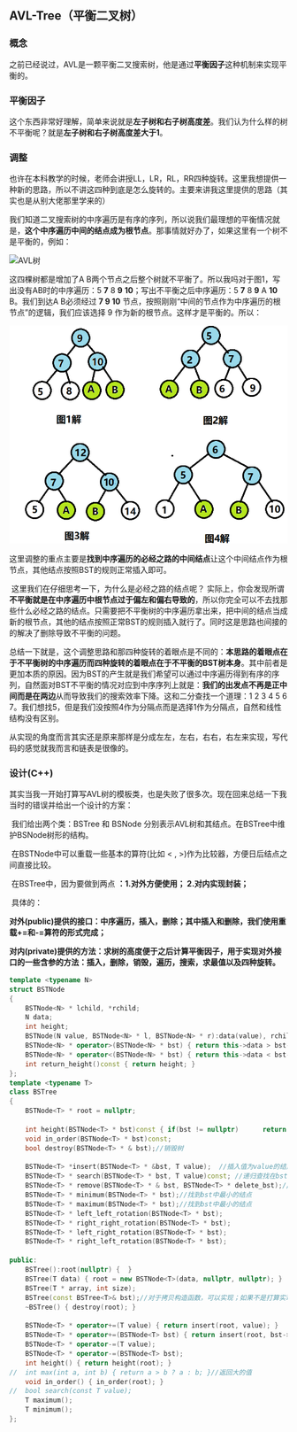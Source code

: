 ## AVL-Tree（平衡二叉树）

### 概念

​	之前已经说过，AVL是一颗平衡二叉搜索树，他是通过**平衡因子**这种机制来实现平衡的。

### 平衡因子

​	这个东西非常好理解，简单来说就是**左子树和右子树高度差**。我们认为什么样的树不平衡呢？就是**左子树和右子树高度差大于1**。

### 调整

​	也许在本科教学的时候，老师会讲授LL，LR，RL，RR四种旋转。这里我想提供一种新的思路，所以不讲这四种到底是怎么旋转的。主要来讲我这里提供的思路（其实也是从别大佬那里学来的）

​	我们知道二叉搜索树的中序遍历是有序的序列，所以说我们最理想的平衡情况就是，**这个中序遍历中间的结点成为根节点**。那事情就好办了，如果这里有一个树不是平衡的，例如：

![AVL树](https://github.com/lzorn-lzorn/AVL_Tree/blob/main/AVL%E6%A0%91.png)

这四棵树都是增加了A B两个节点之后整个树就不平衡了。所以我吗对于图1，写出没有AB时的中序遍历：5 **7** 8 **9** **10**；写出不平衡之后中序遍历：5 **7** 8 **9** A **10** B。我们到达A B必须经过 **7 9 10** 节点，按照刚刚“中间的节点作为中序遍历的根节点”的逻辑，我们应该选择 9 作为新的根节点。这样才是平衡的。所以：

![AVL树旋转解](AVL树旋转解.png)

这里调整的重点主要是**找到中序遍历的必经之路的中间结点**让这个中间结点作为根节点，其他结点按照BST的规则正常插入即可。

​	这里我们在仔细思考一下，为什么是必经之路的结点呢？ 实际上，你会发现所谓**不平衡就是在中序遍历中根节点过于偏左和偏右导致的**，所以你完全可以不去找那些什么必经之路的结点。只需要把不平衡树的中序遍历拿出来，把中间的结点当成新的根节点，其他的结点按照正常BST的规则插入就行了。同时这是思路也间接的的解决了删除导致不平衡的问题。

​	总结一下就是，这个调整思路和那四种旋转的着眼点是不同的：**本思路的着眼点在于不平衡树的中序遍历而四种旋转的着眼点在于不平衡的BST树本身**。其中前者是更加本质的原因。因为BST的产生就是我们希望可以通过中序遍历得到有序的序列，自然面对BST不平衡的情况对应到中序序列上就是：**我们的出发点不再是正中间而是在两边**从而导致我们的搜索效率下降。这和二分查找一个道理：1 2 3 4 5 6 7。我们想找5，但是我们没按照4作为分隔点而是选择1作为分隔点，自然和线性结构没有区别。

​	从实现的角度而言其实还是原来那样是分成左左，左右，右右，右左来实现，写代码的感觉就我而言和链表是很像的。

### 设计(C++)

​	其实当我一开始打算写AVL树的模板类，也是失败了很多次。现在回来总结一下我当时的错误并给出一个设计的方案：

​	我们给出两个类：BSTree 和 BSNode 分别表示AVL树和其结点。在BSTree中维护BSNode树形的结构。

​	在BSTNode中可以重载一些基本的算符(比如 < , >)作为比较器，方便日后结点之间直接比较。

​	在BSTree中，因为要做到两点 **：1.对外方便使用； 2.对内实现封装；**

​	具体的：

​		**对外(public)提供的接口：中序遍历，插入，删除；其中插入和删除，我们使用重载+=和-=算符的形式完成；**

​		**对内(private)提供的方法：求树的高度便于之后计算平衡因子，用于实现对外接口的一些含参的方法：插入，删除，销毁，遍历，搜索，求最值以及四种旋转。**

```C++
template <typename N>
struct BSTNode
{
	BSTNode<N> * lchild, *rchild;
	N data;
	int height;
	BSTNode(N value, BSTNode<N> * l, BSTNode<N> * r):data(value), rchild(r), lchild(l),height(0){}
	BSTNode<N> * operator>(BSTNode<N> * bst) { return this->data > bst->data ? this : bst; }
	BSTNode<N> * operator<(BSTNode<N> * bst) { return this->data < bst->data ? this : bst; }
	int return_height()const { return height; }
};
template <typename T>
class BSTree
{
	BSTNode<T> * root = nullptr;

	int height(BSTNode<T> * bst)const { if(bst != nullptr)		return bst->height; }
	void in_order(BSTNode<T> * bst)const;
	bool destroy(BSTNode<T> * & bst);//销毁树
		
	BSTNode<T> *insert(BSTNode<T> * &bst, T value);	 //插入值为value的结点
	BSTNode<T> * search(BSTNode<T> * bst, T value)const; //递归查找在bst中值为value的元素
	BSTNode<T> * remove(BSTNode<T> * & bst, BSTNode<T> * delete_bst);//从bst中删除delete_bst
	BSTNode<T> * minimum(BSTNode<T> * bst);//找到bst中最小的结点
	BSTNode<T> * maximum(BSTNode<T> * bst);//找到bst中最小的结点
	BSTNode<T> * left_left_rotation(BSTNode<T> * bst);
	BSTNode<T> * right_right_rotation(BSTNode<T> * bst);
	BSTNode<T> * left_right_rotation(BSTNode<T> * bst);
	BSTNode<T> * right_left_rotation(BSTNode<T> * bst);
	
public:
	BSTree():root(nullptr) {  }
	BSTree(T data) { root = new BSTNode<T>(data, nullptr, nullptr); }
	BSTree(T * array, int size);
	BSTree(const BSTree<T>& bst);//对于拷贝构造函数，可以实现；如果不是打算实现，请放入private中，防止编译器捣乱
	~BSTree() { destroy(root); }

	BSTNode<T> * operator+=(T value) { return insert(root, value); }
	BSTNode<T> * operator+=(BSTNode<T> bst) { return insert(root, bst->data); }
	BSTNode<T> * operator-=(T value);
	BSTNode<T> * operator-=(BSTNode<T> bst);
    int height() { return height(root); } 
//	int max(int a, int b) { return a > b ? a : b; }//返回大的值
	void in_order() { in_order(root); }
//	bool search(const T value);
	T maximum();
	T minimum();
};
```


